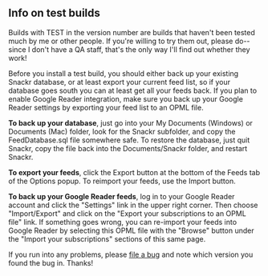 ## Info on test builds ##

Builds with TEST in the version number are builds that haven't been tested much by me or other people. If you're willing to try them out, please do--since I don't have a QA staff, that's the only way I'll find out whether they work!

Before you install a test build, you should either back up your existing Snackr database, or at least export your current feed list, so if your database goes south you can at least get all your feeds back. If you plan to enable Google Reader integration, make sure you back up your Google Reader settings by exporting your feed list to an OPML file.

**To back up your database**, just go into your My Documents (Windows) or Documents (Mac) folder, look for the Snackr subfolder, and copy the FeedDatabase.sql file somewhere safe. To restore the database, just quit Snackr, copy the file back into the Documents/Snackr folder, and restart Snackr.

**To export your feeds**, click the Export button at the bottom of the Feeds tab of the Options popup. To reimport your feeds, use the Import button.

**To back up your Google Reader feeds**, log in to your Google Reader account and click the "Settings" link in the upper right corner. Then choose "Import/Export" and click on the "Export your subscriptions to an OPML file" link. If something goes wrong, you can re-import your feeds into Google Reader by selecting this OPML file with the "Browse" button under the "Import your subscriptions" sections of this same page.

If you run into any problems, please [file a bug](http://code.google.com/p/snackr/issues/entry) and note which version you found the bug in. Thanks!